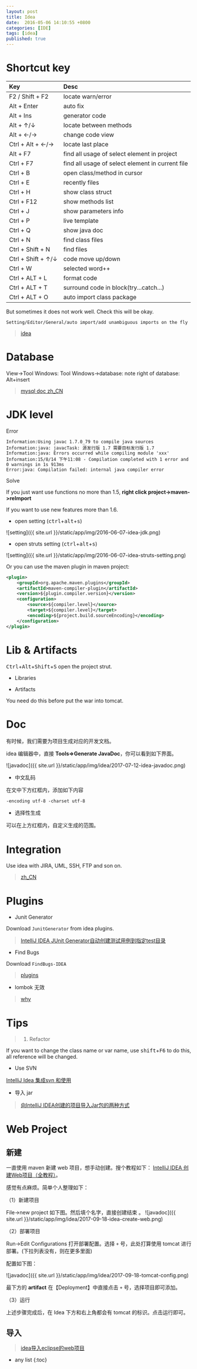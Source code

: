 ```yaml
---
layout: post
title: Idea
date:  2016-05-06 14:10:55 +0800
categories: [IDE]
tags: [idea]
published: true
---
```



# Shortcut key

| Key           |   Desc        |
| :------------ |:----------    |
|   F2 / Shift + F2 |   locate warn/error       |
|   Alt + Enter     |   auto fix                |
|   Alt + Ins       |   generator code          |
|   Alt + ↑/↓       |   locate between methods  |
|   Alt + ←/→       |   change code view        |
|   Ctrl + Alt + ←/→ |   locate last place      |
|   Alt + F7         |   find all usage of select element in project        |
|   Ctrl + F7        |   find all usage of select element in current file   |
|   Ctrl + B        |   open class/method in cursor |
|   Ctrl + E        |   recently files          |
|   Ctrl + H        |   show class struct       |
|   Ctrl + F12      |   show methods list       |
|   Ctrl + J        |   show parameters info    |
|   Ctrl + P        |   live template           |
|   Ctrl + Q        |   show java doc           |
|   Ctrl + N        |   find class files        |
|   Ctrl + Shift + N            |   find files               |
|   Ctrl + Shift + ↑/↓          |   code move up/down        |
|   Ctrl + W                    |   selected word++          |
|   Ctrl + ALT + L              |   format code              |
|   Ctrl + ALT + T              |   surround code in block(try...catch...) |
|   Ctrl + ALT + O              |   auto import class package          |


But sometimes it does not work well. Check this will be okay.

```
Setting/Editor/General/auto import/add unambiguous imports on the fly
```

> [idea](http://wiki.jikexueyuan.com/project/intellij-idea-tutorial/)

# Database

<uml>
    View->Tool Windows:
    Tool Windows->database:
    note right of database: Alt+insert
</uml>

> [mysql doc zh_CN](http://c.biancheng.net/cpp/html/1441.html)

# JDK level

<label class="label label-danger">Error</label>

```
Information:Using javac 1.7.0_79 to compile java sources  
Information:java: javacTask: 源发行版 1.7 需要目标发行版 1.7  
Information:java: Errors occurred while compiling module 'xxx'  
Information:15/8/14 下午11:08 - Compilation completed with 1 error and 0 warnings in 1s 913ms  
Error:java: Compilation failed: internal java compiler error    
```

<label class="label label-success">Solve</label>

If you just want use functions no more than 1.5, **right click project->maven->reImport**

If you want to use new features more than 1.6.

- open setting (<kbd>ctrl</kbd>+<kbd>alt</kbd>+<kbd>s</kbd>)

![setting]({{ site.url }}/static/app/img/2016-06-07-idea-jdk.png)

- open struts setting (<kbd>ctrl</kbd>+<kbd>alt</kbd>+<kbd>s</kbd>)

![setting]({{ site.url }}/static/app/img/2016-06-07-idea-struts-setting.png)


Or you can use the maven plugin in maven project:

```xml
<plugin>
    <groupId>org.apache.maven.plugins</groupId>
    <artifactId>maven-compiler-plugin</artifactId>
    <version>${plugin.compiler.version}</version>
    <configuration>
        <source>${compiler.level}</source>
        <target>${compiler.level}</target>
        <encoding>${project.build.sourceEncoding}</encoding>
    </configuration>
</plugin>
```

# Lib & Artifacts

<kbd>Ctrl</kbd>+<kbd>Alt</kbd>+<kbd>Shift</kbd>+<kbd>S</kbd> open the project strut.

- Libraries

- Artifacts

You need do this before put the war into tomcat.


# Doc

有时候，我们需要为项目生成对应的开发文档。

idea 编辑器中，直接 **Tools=>Generate JavaDoc**，你可以看到如下界面。

![javadoc]({{ site.url }}/static/app/img/idea/2017-07-12-idea-javadoc.png)
 
- 中文乱码

在文中下方红框内，添加如下内容

```
-encoding utf-8 -charset utf-8
```

- 选择性生成

可以在上方红框内，自定义生成的范围。

# Integration

Use idea with JIRA, UML, SSH, FTP and son on.

> [zh_CN](http://www.cnblogs.com/yjmyzz/p/4588386.html)

# Plugins

- Junit Generator

Download ```JunitGenerator``` from idea plugins.

> [IntelliJ IDEA JUnit Generator自动创建测试用例到指定test目录](http://blog.csdn.net/wangqiongabc123/article/details/19825663)

- Find Bugs

Download ```FindBugs-IDEA```

> [plugins](http://www.oschina.net/news/69858/java-developer-need-intellij-idea-plugin?from=mail-notify)


- lombok 无效

> [why](https://my.oschina.net/baishi/blog/515346)

# Tips

> 1. Refactor

If you want to change the class name or var name, use <kbd>shift</kbd>+<kbd>F6</kbd> to do this,
all reference will be changed.


- Use SVN

[IntelliJ Idea 集成svn 和使用](http://www.cnblogs.com/zhanghaoliang/p/6206948.html)

- 导入 jar

> [向IntelliJ IDEA创建的项目导入Jar包的两种方式](http://blog.csdn.net/qq_26525215/article/details/53239123)


# Web Project

## 新建


一直使用 maven 新建 web 项目，想手动创建。搜个教程如下： [IntelliJ IDEA 创建Web项目（全教程）](http://www.jianshu.com/p/455c7c11dfb2)。

感觉有点麻烦。简单个人整理如下：

（1）新建项目

File->new project 如下图。然后填个名字，直接创建结束
。
![javadoc]({{ site.url }}/static/app/img/idea/2017-09-18-idea-create-web.png)

（2）部署项目

Run->Edit Configurations 打开部署配置。选择 `+` 号，此处打算使用 tomcat 进行部署。(下拉列表没有，则在更多里面)

配置如下图：

![javadoc]({{ site.url }}/static/app/img/idea/2017-09-18-tomcat-config.png)

最下方的 **artifact** 在【Deployment】中直接点击 `+` 号，选择项目即可添加。
 
（3）运行

上述步骤完成后，在 Idea 下方和右上角都会有 tomcat 的标识。点击运行即可。


## 导入

> [idea导入eclipse的web项目](http://www.cnblogs.com/xiaoBlog2016/archive/2017/05/08/6825014.html)


* any list
{:toc}
